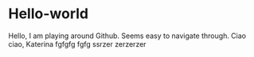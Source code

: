 # Hello-world
Hello, I am playing around Github. Seems easy to navigate through.
Ciao ciao, Katerina
fgfgfg
fgfg
ssrzer
zerzerzer
